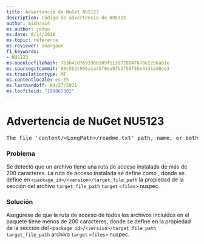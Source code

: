 ```yaml
---
title: Advertencia de NuGet NU5123
description: Código de advertencia de NU5123
author: mishra14
ms.author: jodou
ms.date: 8/14/2018
ms.topic: reference
ms.reviewer: anangaur
f1_keywords:
- NU5123
ms.openlocfilehash: 7b3b42d7693368109f1130728047678e2256a81e
ms.sourcegitcommit: 08c5b2c956a1a45f0ea9fb3f50f55e41312d8ce3
ms.translationtype: MT
ms.contentlocale: es-ES
ms.lasthandoff: 04/27/2021
ms.locfileid: "108067302"
---
```

# <a name="nuget-warning-nu5123"></a>Advertencia de NuGet NU5123
<pre>The file 'content/&lt;LongPath&gt;/readme.txt' path, name, or both are too long. Your package might not work without long file path support. Please shorten the file path or file name.</pre>

### <a name="issue"></a>Problema

Se detectó que un archivo tiene una ruta de acceso instalada de más de 200 caracteres. La ruta de acceso instalada se define como , donde se define en `<package_id>/<version>/target_file_path` la propiedad de la sección del archivo `target_file_path` `target` `<files>` nuspec.


### <a name="solution"></a>Solución

Asegúrese de que la ruta de acceso de todos los archivos incluidos en el paquete tiene menos de 200 caracteres, donde se define en la propiedad de la sección del `<package_id>/<version>/target_file_path` `target_file_path` archivo `target` `<files>` nuspec.

